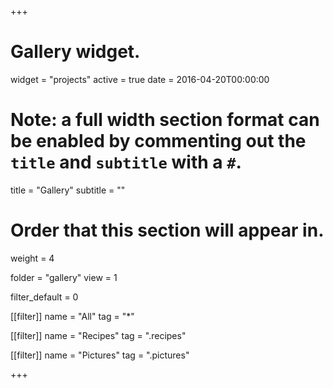 +++
# Gallery widget.
widget = "projects"
active = true
date = 2016-04-20T00:00:00

# Note: a full width section format can be enabled by commenting out the `title` and `subtitle` with a `#`.
title = "Gallery"
subtitle = ""


# Order that this section will appear in.
weight = 4

folder = "gallery"
view = 1

filter_default = 0

[[filter]]
    name = "All"
    tag = "*"

[[filter]]
    name = "Recipes"
    tag = ".recipes"

[[filter]]
    name = "Pictures"
    tag = ".pictures"

+++


